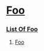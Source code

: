 # [Foo](#foo)


### [List Of Foo](#list-of-foo)

1.  [Foo][1]


[1]: ./sub-1/document#foo-bar "Foo"
